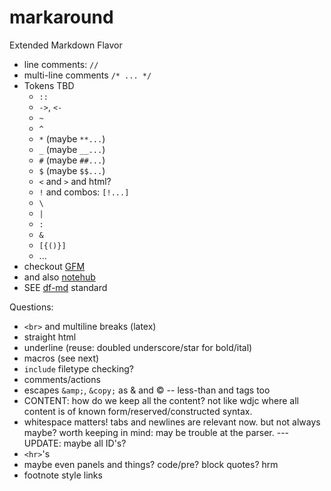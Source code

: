 markaround
==========

Extended Markdown Flavor


- line comments: `//`
- multi-line comments `/* ... */`
- Tokens TBD
	- `::`
	- `->`, `<-`
	- `~`
	- `^`
	- `*` (maybe `**...`)
	- `_` (maybe `__...`)
	- `#` (maybe `##...`)
	- `$` (maybe `$$...`)
	- `<` and `>` and html?
	- `!` and combos: `[!...]`
	- `\`
	- `|`
	- `:`
	- `&`
	- `[{()}]`
	- ...
- checkout [GFM](https://help.github.com/articles/github-flavored-markdown)
- and also [notehub](http://www.notehub.org/)
- SEE [df-md](http://daringfireball.net/projects/markdown/syntax) standard
	
Questions:

- `<br>` and multiline breaks (latex)
- straight html
- underline (reuse: doubled underscore/star for bold/ital)
- macros (see next)
- `include` filetype checking?
- comments/actions
- escapes `&amp;`, `&copy;` as & and © -- less-than and tags too
- CONTENT: how do we keep all the content? not like wdjc where all content is of known form/reserved/constructed syntax.
- whitespace matters! tabs and newlines are relevant now. but not always maybe? worth keeping in mind: may be trouble at the parser. ---UPDATE: maybe all ID's?
- `<hr>`'s
- maybe even panels and things? code/pre? block quotes? hrm
- footnote style links
